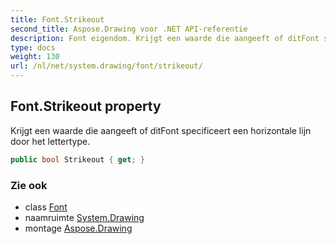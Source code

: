 ```yaml
---
title: Font.Strikeout
second_title: Aspose.Drawing voor .NET API-referentie
description: Font eigendom. Krijgt een waarde die aangeeft of ditFont specificeert een horizontale lijn door het lettertype.
type: docs
weight: 130
url: /nl/net/system.drawing/font/strikeout/
---
```

## Font.Strikeout property

Krijgt een waarde die aangeeft of ditFont specificeert een horizontale lijn door het lettertype.

```csharp
public bool Strikeout { get; }
```

### Zie ook

* class [Font](../)
* naamruimte [System.Drawing](../../font/)
* montage [Aspose.Drawing](../../../)


